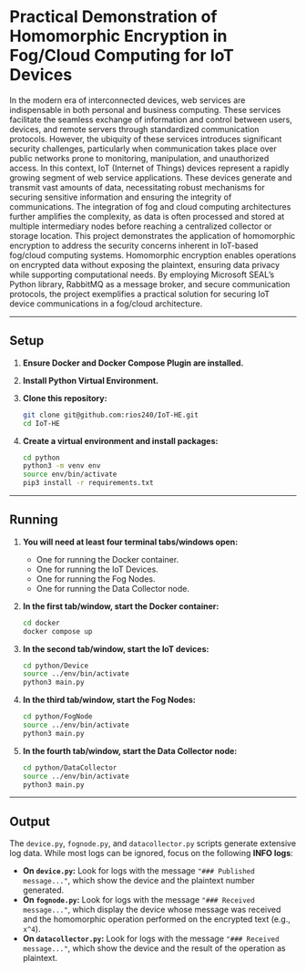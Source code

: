 # Practical Demonstration of Homomorphic Encryption in Fog/Cloud Computing for IoT Devices
In the modern era of interconnected devices, web services are indispensable in both personal
and business computing. These services facilitate the seamless exchange of information and control
between users, devices, and remote servers through standardized communication protocols.
However, the ubiquity of these services introduces significant security challenges, particularly when
communication takes place over public networks prone to monitoring, manipulation, and
unauthorized access.
In this context, IoT (Internet of Things) devices represent a rapidly growing segment of web
service applications. These devices generate and transmit vast amounts of data, necessitating robust
mechanisms for securing sensitive information and ensuring the integrity of communications. The
integration of fog and cloud computing architectures further amplifies the complexity, as data is
often processed and stored at multiple intermediary nodes before reaching a centralized collector or
storage location.
This project demonstrates the application of homomorphic encryption to address the security
concerns inherent in IoT-based fog/cloud computing systems. Homomorphic encryption enables
operations on encrypted data without exposing the plaintext, ensuring data privacy while supporting
computational needs. By employing Microsoft SEAL’s Python library, RabbitMQ as a message
broker, and secure communication protocols, the project exemplifies a practical solution for
securing IoT device communications in a fog/cloud architecture.

---

## Setup

1. **Ensure Docker and Docker Compose Plugin are installed.**
2. **Install Python Virtual Environment.**
3. **Clone this repository:**

    ```bash
    git clone git@github.com:rios240/IoT-HE.git
    cd IoT-HE
    ```

4. **Create a virtual environment and install packages:**

    ```bash
    cd python
    python3 -m venv env
    source env/bin/activate
    pip3 install -r requirements.txt
    ```

---

## Running

1. **You will need at least four terminal tabs/windows open:**
   - One for running the Docker container.
   - One for running the IoT Devices.
   - One for running the Fog Nodes.
   - One for running the Data Collector node.

2. **In the first tab/window, start the Docker container:**

    ```bash
    cd docker
    docker compose up
    ```

3. **In the second tab/window, start the IoT devices:**

    ```bash
    cd python/Device
    source ../env/bin/activate
    python3 main.py
    ```

4. **In the third tab/window, start the Fog Nodes:**

    ```bash
    cd python/FogNode
    source ../env/bin/activate
    python3 main.py
    ```

5. **In the fourth tab/window, start the Data Collector node:**

    ```bash
    cd python/DataCollector
    source ../env/bin/activate
    python3 main.py
    ```

---

## Output

The `device.py`, `fognode.py`, and `datacollector.py` scripts generate extensive log data. While most logs can be ignored, focus on the following **INFO logs**:

- **On `device.py`:** Look for logs with the message `"### Published message..."`, which show the device and the plaintext number generated.
- **On `fognode.py`:** Look for logs with the message `"### Received message..."`, which display the device whose message was received and the homomorphic operation performed on the encrypted text (e.g., `x^4`).
- **On `datacollector.py`:** Look for logs with the message `"### Received message..."`, which show the device and the result of the operation as plaintext.
